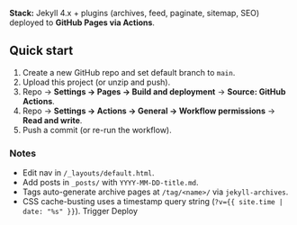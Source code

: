 **Stack:** Jekyll 4.x + plugins (archives, feed, paginate, sitemap, SEO) deployed to **GitHub Pages via Actions**.

## Quick start
1. Create a new GitHub repo and set default branch to `main`.
2. Upload this project (or unzip and push).
3. Repo → **Settings → Pages → Build and deployment** → **Source: GitHub Actions**.
4. Repo → **Settings → Actions → General → Workflow permissions** → **Read and write**.
5. Push a commit (or re-run the workflow).

### Notes
- Edit nav in `/_layouts/default.html`.
- Add posts in `_posts/` with `YYYY-MM-DD-title.md`.
- Tags auto-generate archive pages at `/tag/<name>/` via `jekyll-archives`.
- CSS cache-busting uses a timestamp query string (`?v={{ site.time | date: "%s" }}`).
  Trigger Deploy
